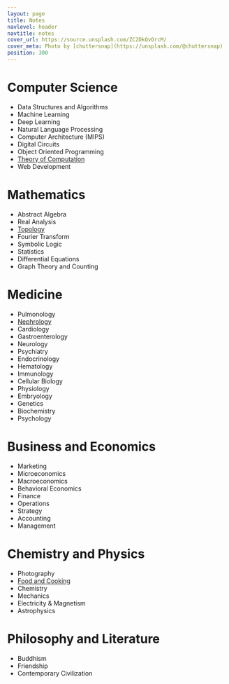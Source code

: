 ```yaml
---
layout: page
title: Notes
navlevel: header
navtitle: notes
cover_url: https://source.unsplash.com/ZC2DkQvOrcM/
cover_meta: Photo by [chuttersnap](https://unsplash.com/@chuttersnap)
position: 300
---
```


# Computer Science
- Data Structures and Algorithms
- Machine Learning
- Deep Learning
- Natural Language Processing
- Computer Architecture (MIPS)
- Digital Circuits
- Object Oriented Programming
- [Theory of Computation](https://drive.google.com/open?id=0B-2unwPWq7WudjRacWs4RzFMRWc)
- Web Development

# Mathematics
- Abstract Algebra
- Real Analysis
- [Topology](https://drive.google.com/open?id=0B-2unwPWq7WuTnYzTExWRVdjSjA)
- Fourier Transform
- Symbolic Logic
- Statistics
- Differential Equations
- Graph Theory and Counting

# Medicine
- Pulmonology
- [Nephrology](/assets/docs/renal.html)
- Cardiology
- Gastroenterology
- Neurology
- Psychiatry
- Endocrinology
- Hematology
- Immunology
- Cellular Biology
- Physiology
- Embryology
- Genetics
- Biochemistry
- Psychology

# Business and Economics
- Marketing
- Microeconomics
- Macroeconomics
- Behavioral Economics
- Finance
- Operations
- Strategy
- Accounting
- Management

# Chemistry and Physics
- Photography
- [Food and Cooking](/assets/docs/food.html)
- Chemistry
- Mechanics
- Electricity & Magnetism
- Astrophysics

# Philosophy and Literature
- Buddhism
- Friendship
- Contemporary Civilization